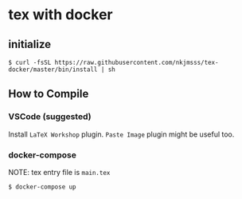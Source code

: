 # tex with docker

## initialize

```shell
$ curl -fsSL https://raw.githubusercontent.com/nkjmsss/tex-docker/master/bin/install | sh
```

## How to Compile

### VSCode (suggested)

Install `LaTeX Workshop` plugin. `Paste Image` plugin might be useful too.

### docker-compose

NOTE: tex entry file is `main.tex`

```shell
$ docker-compose up
```

